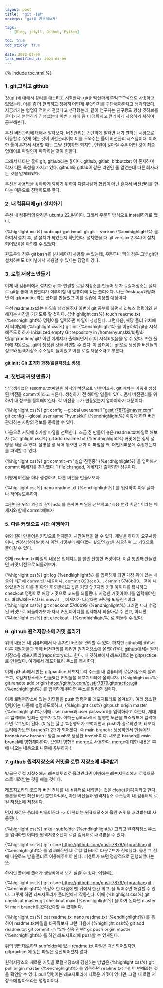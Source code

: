```yaml
---
layout: post
title:  "git -1편"
excerpt: "git을 공부해보자"

tags:
  - [Blog, jekyll, Github, Python]

toc: true
toc_sticky: true
 
date: 2023-03-09
last_modified_at: 2023-03-09
---
```

{% include toc.html %}

### 1. git,그리고 github
깃(git)에 대해서 정리를 해보려고 시작한다.
git을 막연하게 주먹구구식으로 사용하고 있었는데, 이를 좀 더 편리하고 정확히 어떤게 무엇인지를 판단해야한다고 생각되었다.
지금까지는 협업이 적어서 괜찮다고 생각했는데, 같이 연구하는 친구랑도 항상 깃허브를 들어가서 불편하게 진행했는데
이번 기회에 좀 더 정확하고 편리하게 사용하기 위하여 공부해본다.

우선 버전관리에 대해서 알아보자.
버전관리는 간단하게 말하면 내가 원하는 시점으로 이동할 수 있게 하는 것이 버전관리이며 이를 도와주는 툴이 버전관리 시스템이다.
이러한 툴이 혼자서 사용할 때는 그냥 진행하면 되지만, 인원이 많아질 수록 어떤 것이 최종 업데이트 파일인지 파악하는 것이 힘들다.

그래서 나타난 툴이 git, github라는 툴이다.
github, gitlab, bitbutcket 이 존재하며 각자 다른 특성을 가지고 있다.
github와 gitlab이 같은 라인인 줄 알았는데 다른 회사라는 것을 알게되었다.

우선은 사용법을 정확하게 익히기 위하여 다른사람과 협업이 아닌 혼자서 버전관리를 한다는 마음으로 진행하도록 한다.

### 2. 내 컴퓨터에 git 설치하기

우선 내 컴퓨터의 환경은 ubuntu 22.04이다. 그래서 우분투 방식으로 install하기로 했다.

{%highlight css%}
sudo apt-get install git
git --verison
{%endhighlight%}
을 하여서 설치 후, 잘 설치가 되었는지 확인한다.
설치했을 때 git version 2.34.1이 설치되어있음을 확인할 수 있었다.

윈도우의 경우 git bash를 설치해야지 사용할 수 있는데, 우분투나 맥의 경우 그냥 git만 설치하여도 터미널에서 사용할 수 있다는 장점이 있다.

### 3. 로컬 저장소 만들기
이제 내 컴퓨터에서 설치한 git과 연결할 로컬 저장소를 만들어 보자 로컬저장소는 실제로 git을 통해 버전관리가 이루어질 내 컴퓨터에 있는 폴더이다.
나는 Desktop/바탕화면 에 gitpractice라는 폴더를 만들었고 이를 실습에 이용할 예정이다.

우선 readme.txt라는 파일을 생성해주자
이번에 git 공부를 하면서 리눅스 명령어와 친해지는 시간을 가지도록 할 것이다.
{%highlight css%}
touch readme.txt
{%endhighlight%}
명령어를 입력하면 파일이 생성된다.
그런다음, 해당 폴더 위치에서 터미널에
{%highlight css%}
git init
{%endhighlight%}
을 이용하여 git을 시작해주도록 하자
Initialized empty Git repository in /home/hyunskki/바탕화면/gitpractice/.git/
이런 메세지가 출력되면서 git이 시작되었음을 알 수 있다. 또한 폴더에 자동으로 .git이 생성된 것을 확인할 수 있다.
이 폴더에는 git으로 생성한 버전들의 정보와 원격저장소 주소등이 들어있고 이를 로컬 저장소라고 부른다

#### git init : Git 초기화 과정(로컬저장소 생성)

### 4. 첫번째 커밋 만들기
방금생성했던 readme.txt파일을 하나의 버전으로 만들어보자. git 에서는 이렇게 생성된 버전을 commit이라고 부른다.
생성하기 전 해야할 일들이 있다.
먼저 버전관리를 위하여 내 정보를 등록해야한다. 각 버전을 누가 만들었는지 알아야하기 때문이다.

{%highlight css%}
git config --global user.email "gustjr7879@naver.com"
git config --global user.name "hyunskki"
{%endhighlight%}
이렇게 하면 버전관리하는 사람의 정보를 등록할 수 있다.

다음으로 커밋에 추가할 파일을 선택한다. 조금 전 만들어 놓은 readme.txt파일로 해보자
{%highlight css%}
git add readme.txt
{%endhighlight%}
커밋에는 상세 설명을 적을 수 있다. 설명을 잘 적어 놓으면 내가 이 파일을 왜, 어떤것때문에 수정했는지를 파악할 수 있다.

{%highlight css%}
git commit -m "실습 진행중"
{%endhighlight%}
을 입력해서 commit 메세지를 추가했다.
1 file changed, 메세지가 출력되면 성공이다.

이렇게 버전을 하나 생성하고, 다른 버전을 만들어보자

{%highlight css%}
nano readme.txt
{%endhighlight%}
를 입력하여 아무 글자나 적어놓도록하자

그런다음 위의 과정과 같이 add 를 통하여 파일을 선택하고 "내용 변경 버전" 이라는 메세지와 함께 commit해보자

### 5. 다른 커밋으로 시간 여행하기

위와 같이 만들어둔 커밋으로 언제든지 시간여행을 할 수 있다.
개발을 하다가 요구사항이나, 변경사항이 발생 시 이전 커밋부터 해야겠다 싶으면 git을 사용하여 그 커밋으로 돌아갈 수 있다.

현재 readme.txt파일의 내용은 업데이트를 한번 진행한 커밋이다. 이걸 첫번째 만들었던 커밋 버전으로 되돌려보자.

{%highlight css%}
git log
{%endhighlight%}
를 입력하게 되면 가장 위에 있는 내용이 최근에 commit한 내용이다.
commit 823ace3....
commit 57d6b99... 같이 나와있을건데 이를 잘 확인 후 되돌리고 싶은 커밋 앞 7자리 커밋 아이디를 복사하고 checkout 명령어로
해당 커밋으로 코드를 되돌린다. 지정한 커밋아이디를 입력해야한다.
마지막에 HEAD is now at ,,, 메세지가 나온다면 커밋을 되돌린것이다.
{%highlight css%}
git checkout 57d6b99
{%endhighlight%}
그러면 다시 수정된 커밋으로 되돌아가보자
다시 커밋아이디를 입력해서 되돌아갈 수 있고, 아니면
{%highlight css%}
git checkout -
{%endhighlight%}
로 되돌릴 수 있다.

### 6. github 원격저장소에 커밋 올리기
위의 내용은 내 컴퓨터에서 나 혼자만 버전을 관리할 수 있다. 하지만 github에 올려서 다른 개발자들과 함께 버전관리를 하려면 원격저장소에 올려야한다.
github에서는 원격저장소를 레포지트리(repository)라고 한다. 
내 깃허브에서 레포지트리는 gitpractice로 만들었다. 여기에서 레포지트리 주소를 복사한다.

이제 github에서 만든 gitpractice 레포지트리 주소를 내 컴퓨터의 로컬저장소에 알려주고, 로컬저장소에서 만들었던 커밋들을 레포지트리에 올려보자.
{%highlight css%}
git remote add origin https://github.com/gustjr7879/gitpractice.git
{%endhighlight%}
를 입력하게 된다면 주소를 알려준 것이다.

이제 로컬저장소에 있는 커밋들을 push 명령어로 레포지트리로 옮겨보자. 여러 생소한 명령어는 나중에 설명하도록하고,
{%highlight css%}
git push origin master
{%endhighlight%}
이때 user naem과 user password를 입력하라고 하는데, 제대로 입력해도 안되는 경우가 있다.
이때는 github에서 발행한 토큰을 패스워드에 입력해주면 로그인이 된다. (이유는 잘,,)
%진행도가 보여지면서 push가 종료되었고, 레포지트리에 가보면 branch가 2개가 되어있다. 
즉 main branch : 생성하면서 만들어진 branch
new branch : 방금 push로 생성한 branch이다.
새로운 branch를 main branch에 병합해야한다. 브랜치 병합은 merge로 사용한다.
merge에 대한 내용은 후에 나오는 내용으로 나중에 공부하자 !

### 7. github 원격저장소의 커밋을 로컬 저장소에 내려받기
방금은 로컬 저장소에서 레포지토리로 올려봤다면 이번에는 레포지토리에서 로컬저장소로 내려받는 것을 해볼 것이다.

레포지토리의 코드와 버전 전체를 내 컴퓨터로 내려받는 것을 clone(클론)이라고 한다. 클론을 하면 최신 버전 뿐만 아니라, 이전 버전들과 원격저장소 주소등이 내 컴퓨터의 로컬 저장소에 저장된다.

먼저 새로운 폴더를 만들어준다 -> 이 폴더는 원격저장소에 올린 커밋을 내려받는데 사용된다.

{%highlight css%}
mkdir subfolder
{%endhighlight%}
그리고 원격저장소 주소를 입력하면 어떠한 원격저장소던지 로컬 컴퓨터로 내려받을 수 있다. 

{%highlight css%}
git clone https://github.com/gustjr7879/gitpractice.git
{%endhighlight%}
를 입력해주면 내 로컬 컴퓨터로 다운로드가 진행된다. 물론 그 전에 다운로드 받을 폴더로 이동해주어야 한다.
퍼센트가 뜨면 정상적으로 진행되었다는 뜻.

하지만 폴더에 폴더가 생성되어서 보기 싫을 수 있다.
이럴때는

{%highlight css%}
git clone https://github.com/gustjr7879/gitpractice.git .
{%endhighlight%}
똑같이 한 다음에 맨 뒤에서 한칸 띄고 .을 찍어주면 해결할 수 있다.
그렇게 하면 레포지토리가 폴더안에서 작동한다. 이때 
{%highlight css%}
git checkout master
git checkout main 
{%endhighlight%}
을 하게 된다면 master와 main branch를 왔다갔다할 수 있게된다.

{%highlight css%}
cat readme.txt
nano readme.txt
{%endhighlight%}
를 통하여 readme.txt파일을 바꿔줘보자
그런 다음에
{%highlight css%}
git add readme.txt
git commit -m "2차 실습 진행"
git push origin master
{%endhighlight%}
를 하면 레포지토리에 push할 수 있게된다.

위의 방법대로하면 subfolder에 있는 readme.txt 파일은 갱신되어있지만, gitpractice 에 있는 파일은 갱신되어있지 않다.

원격저장소의 새로운 커밋을 로컬저장소에 갱신하는 방법은 
{%highlight css%}
git pull origin master
{%endhighlight%}
를 입력하면 readme.txt 파일이 변해있는 것을 확인할 수 있다.
pull 명령어는 레포지토리에 새로운 커밋이 있다면, 그걸 내 로컬 저장소에 받아오라는 명령어이다.
